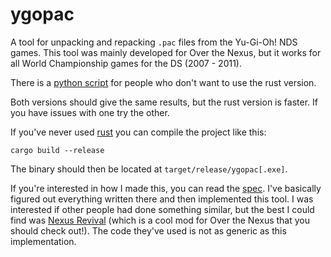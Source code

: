 # ygopac

A tool for unpacking and repacking `.pac` files from the Yu-Gi-Oh! NDS games. This tool was mainly
developed for Over the Nexus, but it works for all World Championship games for the DS
(2007 - 2011).

There is a [python script](pacman.py) for people who don't want to use the rust version.

Both versions should give the same results, but the rust version is faster. If you have issues with
one try the other.

If you've never used [rust](https://www.rust-lang.org) you can compile the project like this:
```
cargo build --release
```
The binary should then be located at `target/release/ygopac[.exe]`.

If you're interested in how I made this, you can read the [spec](spec.md). I've basically figured
out everything written there and then implemented this tool. I was interested if other people had
done something similar, but the best I could find was [Nexus Revival](https://github.com/johnson-cooper/YGO-NEXUS-REVIVAL)
(which is a cool mod for Over the Nexus that you should check out!). The code they've used is not
as generic as this implementation.
